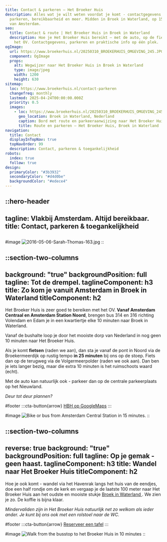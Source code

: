 ```yaml
---
title: Contact & parkeren – Het Broeker Huis
description: Alles wat je wilt weten voordat je komt - contactgegevens,
  parkeren, bereikbaarheid en meer. Midden in Broek in Waterland, op 15 minuten
  van Amsterdam.
seo:
  title: Contact & route | Het Broeker Huis in Broek in Waterland
  description: Hoe je Het Broeker Huis bereikt – met de auto, op de fiets of met
    het OV. Contactgegevens, parkeren en praktische info op één plek.
ogImage:
  url: https://www.broekerhuis.nl/20250310_BROEKERHUIS_OMGEVING_245.JPG
  component: OgImage
  props:
    alt: Wegwijzer naar Het Broeker Huis in Broek in Waterland
    type: image/jpeg
    width: 1200
    height: 630
sitemap:
  loc: https://www.broekerhuis.nl/contact-parkeren
  changefreq: monthly
  lastmod: 2025-04-24T00:00:00.000Z
  priority: 0.5
  images:
    - loc: https://www.broekerhuis.nl/20250310_BROEKERHUIS_OMGEVING_245.JPG
      geo_location: Broek in Waterland, Nederland
      caption: Bord met route en parkeeraanwijzing naar Het Broeker Huis
      title: Route en parkeren – Het Broeker Huis, Broek in Waterland
navigation:
  title: Contact
  displayInTopNav: true
  topNavOrder: 99
  description: Contact, parkeren & toegankelijkheid
robots:
  index: true
  follow: true
design:
  primaryColor: "#3b3932"
  secondaryColor: "#d4d0be"
  backgroundColor: "#edece4"
---
```


::hero-header
---
tagline: Vlakbij Amsterdam. Altijd bereikbaar.
title: Contact, parkeren & toegankelijkheid
---
##

#image
![2016-05-06-Sarah-Thomas-163.jpg](/20250331_BROEKERHUIS_1530.JPG)
::

::section-two-columns
---
background: "true"
backgroundPosition: full
tagline: Tot de drempel.
taglineComponent: h3
title: Zo kom je vanuit Amsterdam in Broek in Waterland
titleComponent: h2
---
Het Broeker Huis is zeer goed te bereiken met het OV. **Vanaf Amsterdam Centraal en Amsterdam Station Noord**, brengen bus 314 en 316 richting Volendam en Edam je in een kwartiertje elke 10 minuten naar Broek in Waterland.

Vanaf de bushalte loop je door het mooiste dorp van Nederland in nog geen 10 minuten naar Het Broeker Huis.

Als je komt **fietsen** (raden we aan), dan sta je vanaf de pont in Noord via de Broekermeerdijk op rustig tempo **in 25 minuten** bij ons op de stoep. Fiets dan op de terugweg via de Volgermeerpolder (raden we ook aan). Dan ben je iets langer bezig, maar die extra 10 minuten is het ruimschoots waard (echt).

Met de auto kan natuurlijk ook - parkeer dan op de centrale parkeerplaats op het Nieuwland.

*Deur tot deur plannen?*

#footer
  :::cta-button{arrow}
  [HBH op GoogleMaps](https://g.co/kgs/xEekPqW)
  :::

#image
![Bike or bus from Amsterdam Central Station in 15 minutes.](/ride-bus-drive-to-broek-in-waterland-from-amsterdam)
::

::section-two-columns
---
reverse: true
background: "true"
backgroundPosition: full
tagline: Op je gemak - geen haast.
taglineComponent: h3
title: Wandel naar Het Broeker Huis
titleComponent: h2
---
Hoe je ook komt - wandel via het Havenrak langs het huis van de eendjes, doe een half rondje om de kerk en vergaap je de laatste 100 meter naar Het Broeker Huis aan het oudste en mooiste stukje [Broek in Waterland ](https://bijzonderplekje.nl/mooiste-dorp-van-nederland/#:~\:text=In%20Laag%20Holland%2C%20net%20boven,ontdekken%20van%20bijzondere%20plekjes%20aan.). We zien je zo. De koffie is bijna klaar.

*Mindervaliden zijn in Het Broeker Huis natuurlijk net zo welkom als ieder ander. Je kunt bij ons ook met een rolstoel naar de WC.*

#footer
  :::cta-button{arrow}
  [Reserveer een tafel](/https://forms.gle/kZpJYkxqhCS2VyPw5)
  :::

#image
![Walk from the busstop to het Broeker Huis in 10 minutes](/walk-to-het-broeker-huis-in-broek-in-waterland)
::
